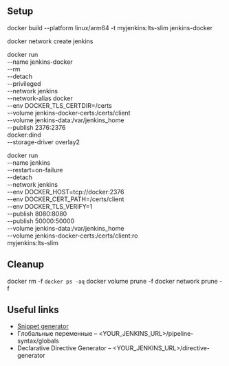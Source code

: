 ## Setup

docker build --platform linux/arm64 -t myjenkins:lts-slim jenkins-docker

docker network create jenkins

docker run \
  --name jenkins-docker \
  --rm \
  --detach \
  --privileged \
  --network jenkins \
  --network-alias docker \
  --env DOCKER_TLS_CERTDIR=/certs \
  --volume jenkins-docker-certs:/certs/client \
  --volume jenkins-data:/var/jenkins_home \
  --publish 2376:2376 \
  docker:dind \
  --storage-driver overlay2

docker run \
  --name jenkins \
  --restart=on-failure \
  --detach \
  --network jenkins \
  --env DOCKER_HOST=tcp://docker:2376 \
  --env DOCKER_CERT_PATH=/certs/client \
  --env DOCKER_TLS_VERIFY=1 \
  --publish 8080:8080 \
  --publish 50000:50000 \
  --volume jenkins-data:/var/jenkins_home \
  --volume jenkins-docker-certs:/certs/client:ro \
  myjenkins:lts-slim

## Cleanup
docker rm -f `docker ps -aq`
docker volume prune -f
docker network prune -f

## Useful links
* [Snippet generator](https://www.jenkins.io/doc/book/pipeline/getting-started/#snippet-generator)
* Глобальные переменные – <YOUR_JENKINS_URL>/pipeline-syntax/globals
* Declarative Directive Generator – <YOUR_JENKINS_URL>/directive-generator